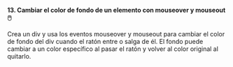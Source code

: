 **13. Cambiar el color de fondo de un elemento con mouseover y mouseout 🖱️**

Crea un div y usa los eventos mouseover y mouseout para cambiar el color de fondo del div cuando el ratón entre o salga de él. El fondo puede cambiar a un color específico al pasar el ratón y volver al color original al quitarlo.